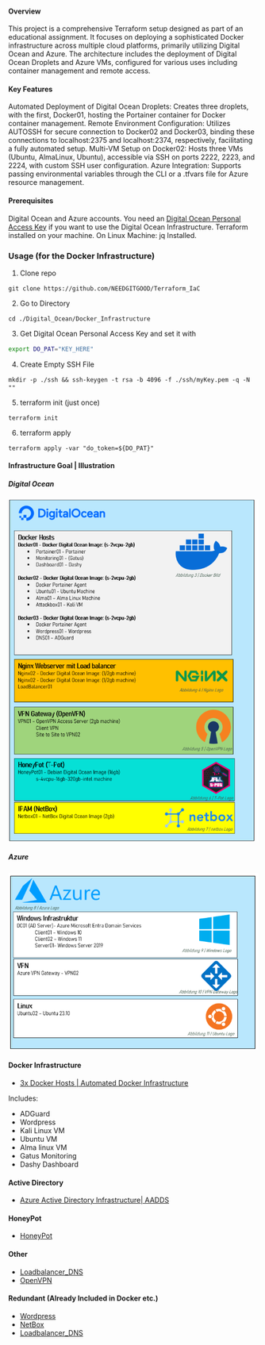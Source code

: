 #### Overview
This project is a comprehensive Terraform setup designed as part of an educational assignment. It focuses on deploying a sophisticated Docker infrastructure across multiple cloud platforms, primarily utilizing Digital Ocean and Azure. The architecture includes the deployment of Digital Ocean Droplets and Azure VMs, configured for various uses including container management and remote access.

#### Key Features
Automated Deployment of Digital Ocean Droplets: Creates three droplets, with the first, Docker01, hosting the Portainer container for Docker container management.
Remote Environment Configuration: Utilizes AUTOSSH for secure connection to Docker02 and Docker03, binding these connections to localhost:2375 and localhost:2374, respectively, facilitating a fully automated setup.
Multi-VM Setup on Docker02: Hosts three VMs (Ubuntu, AlmaLinux, Ubuntu), accessible via SSH on ports 2222, 2223, and 2224, with custom SSH user configuration.
Azure Integration: Supports passing environmental variables through the CLI or a .tfvars file for Azure resource management.

#### Prerequisites
Digital Ocean and Azure accounts.
You need an [Digital Ocean Personal Access Key](https://cloud.digitalocean.com/account/api/tokens) if you want to use the Digital Ocean Infrastructure.
Terraform installed on your machine.
On Linux Machine: jq Installed.

### Usage (for the Docker Infrastructure)

1. Clone repo

````
git clone https://github.com/NEEDGITGOOD/Terraform_IaC
````

2. Go to Directory

````
cd ./Digital_Ocean/Docker_Infrastructure
````

3. Get Digital Ocean Personal Access Key and set it with

````bash
export DO_PAT="KEY_HERE"
````

4. Create Empty SSH File

````
mkdir -p ./ssh && ssh-keygen -t rsa -b 4096 -f ./ssh/myKey.pem -q -N ""
````

5. terraform init (just once)

````
terraform init
````

6. terraform apply

````
terraform apply -var "do_token=${DO_PAT}"
````

#### Infrastructure Goal | Illustration

##### Digital Ocean
![Digital Ocean](https://raw.githubusercontent.com/NEEDGITGOOD/Terraform_IaC/main/Digital_Ocean.png)

##### Azure
![Azure](https://raw.githubusercontent.com/NEEDGITGOOD/Terraform_IaC/main/azure.png)


#### Docker Infrastructure
- [3x Docker Hosts | Automated Docker Infrastructure](/Digital_Ocean/Docker_Infrastructure)

Includes:
- ADGuard
- Wordpress
- Kali Linux VM
- Ubuntu VM
- Alma linux VM
- Gatus Monitoring
- Dashy Dashboard

#### Active Directory

- [Azure Active Directory Infrastructure| AADDS ](/Azure/active-directory-setup)

#### HoneyPot

- [HoneyPot](/Digital_Ocean/HoneyPot)

#### Other

- [Loadbalancer_DNS](/Digital_Ocean/Loadbalancer_DNS)
- [OpenVPN](/Digital_Ocean/OpenVPN)

#### Redundant (Already Included in Docker etc.)    
- [Wordpress](/Digital_Ocean/Wordpress)
- [NetBox](/Digital_Ocean/NetBox)
- [Loadbalancer_DNS](/Digital_Ocean/NetBox)

